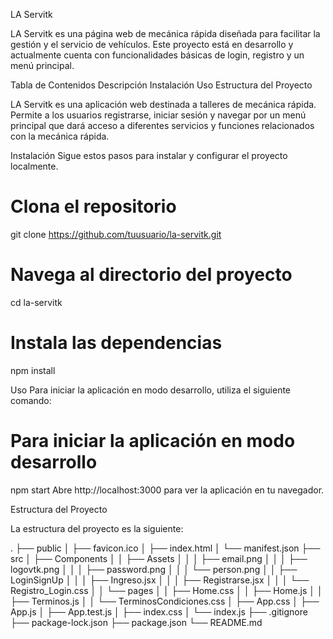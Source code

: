 LA Servitk

LA Servitk es una página web de mecánica rápida diseñada para facilitar la gestión y el servicio de vehículos. Este proyecto está en desarrollo y actualmente cuenta con funcionalidades básicas de login, registro y un menú principal.

Tabla de Contenidos
Descripción
Instalación
Uso
Estructura del Proyecto


LA Servitk es una aplicación web destinada a talleres de mecánica rápida. Permite a los usuarios registrarse, iniciar sesión y navegar por un menú principal que dará acceso a diferentes servicios y funciones relacionados con la mecánica rápida.

Instalación
Sigue estos pasos para instalar y configurar el proyecto localmente.


# Clona el repositorio
git clone https://github.com/tuusuario/la-servitk.git

# Navega al directorio del proyecto
cd la-servitk

# Instala las dependencias
npm install


Uso
Para iniciar la aplicación en modo desarrollo, utiliza el siguiente comando:


# Para iniciar la aplicación en modo desarrollo
npm start
Abre http://localhost:3000 para ver la aplicación en tu navegador.

Estructura del Proyecto

La estructura del proyecto es la siguiente:

.
├── public
│   ├── favicon.ico
│   ├── index.html
│   └── manifest.json
├── src
│   ├── Components
│   │   ├── Assets
│   │   │   ├── email.png
│   │   │   ├── logovtk.png
│   │   │   ├── password.png
│   │   │   └── person.png
│   │   ├── LoginSignUp
│   │   │   ├── Ingreso.jsx
│   │   │   ├── Registrarse.jsx
│   │   │   └── Registro_Login.css
│   │   └── pages
│   │       ├── Home.css
│   │       ├── Home.js
│   │       ├── Terminos.js
│   │       └── TerminosCondiciones.css
│   ├── App.css
│   ├── App.js
│   ├── App.test.js
│   ├── index.css
│   └── index.js
├── .gitignore
├── package-lock.json
├── package.json
└── README.md